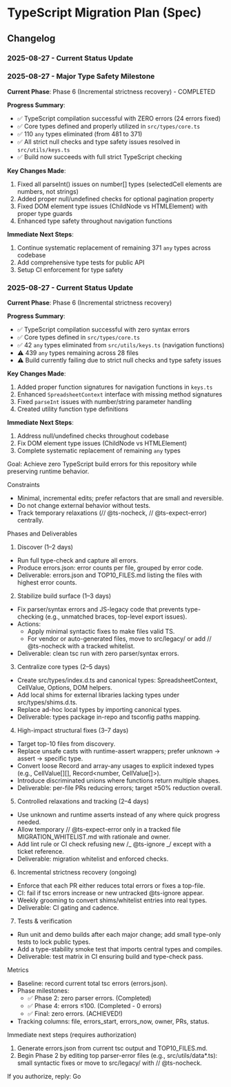 # TypeScript Migration Plan (Spec)

## Changelog

### 2025-08-27 - Current Status Update

### 2025-08-27 - Major Type Safety Milestone

**Current Phase**: Phase 6 (Incremental strictness recovery) - COMPLETED

**Progress Summary**:
- ✅ TypeScript compilation successful with ZERO errors (24 errors fixed)
- ✅ Core types defined and properly utilized in `src/types/core.ts`
- ✅ 110 `any` types eliminated (from 481 to 371)
- ✅ All strict null checks and type safety issues resolved in `src/utils/keys.ts`
- ✅ Build now succeeds with full strict TypeScript checking

**Key Changes Made**:
1. Fixed all parseInt() issues on number[] types (selectedCell elements are numbers, not strings)
2. Added proper null/undefined checks for optional pagination property
3. Fixed DOM element type issues (ChildNode vs HTMLElement) with proper type guards
4. Enhanced type safety throughout navigation functions

**Immediate Next Steps**:
1. Continue systematic replacement of remaining 371 `any` types across codebase
2. Add comprehensive type tests for public API
3. Setup CI enforcement for type safety

### 2025-08-27 - Current Status Update

**Current Phase**: Phase 6 (Incremental strictness recovery)

**Progress Summary**:
- ✅ TypeScript compilation successful with zero syntax errors
- ✅ Core types defined in `src/types/core.ts` 
- ✅ 42 `any` types eliminated from `src/utils/keys.ts` (navigation functions)
- ⚠️ 439 `any` types remaining across 28 files
- ⚠️ Build currently failing due to strict null checks and type safety issues

**Key Changes Made**:
1. Added proper function signatures for navigation functions in `keys.ts`
2. Enhanced `SpreadsheetContext` interface with missing method signatures
3. Fixed `parseInt` issues with number/string parameter handling
4. Created utility function type definitions

**Immediate Next Steps**:
1. Address null/undefined checks throughout codebase
2. Fix DOM element type issues (ChildNode vs HTMLElement)
3. Complete systematic replacement of remaining `any` types

Goal: Achieve zero TypeScript build errors for this repository while preserving runtime behavior.

Constraints

- Minimal, incremental edits; prefer refactors that are small and reversible.
- Do not change external behavior without tests.
- Track temporary relaxations (// @ts-nocheck, // @ts-expect-error) centrally.

Phases and Deliverables

1. Discover (1–2 days)

- Run full type-check and capture all errors.
- Produce errors.json: error counts per file, grouped by error code.
- Deliverable: errors.json and TOP10_FILES.md listing the files with highest error counts.

2. Stabilize build surface (1–3 days)

- Fix parser/syntax errors and JS-legacy code that prevents type-checking (e.g., unmatched braces, top-level export issues).
- Actions:
  - Apply minimal syntactic fixes to make files valid TS.
  - For vendor or auto-generated files, move to src/legacy/ or add // @ts-nocheck with a tracked whitelist.
- Deliverable: clean tsc run with zero parser/syntax errors.

3. Centralize core types (2–5 days)

- Create src/types/index.d.ts and canonical types: SpreadsheetContext, CellValue, Options, DOM helpers.
- Add local shims for external libraries lacking types under src/types/shims.d.ts.
- Replace ad-hoc local types by importing canonical types.
- Deliverable: types package in-repo and tsconfig paths mapping.

4. High-impact structural fixes (3–7 days)

- Target top-10 files from discovery.
- Replace unsafe casts with runtime-assert wrappers; prefer unknown -> assert -> specific type.
- Convert loose Record<any> and array-any usages to explicit indexed types (e.g., CellValue[][], Record<number, CellValue[]>).
- Introduce discriminated unions where functions return multiple shapes.
- Deliverable: per-file PRs reducing errors; target ≥50% reduction overall.

5. Controlled relaxations and tracking (2–4 days)

- Use unknown and runtime asserts instead of any where quick progress needed.
- Allow temporary // @ts-expect-error only in a tracked file MIGRATION_WHITELIST.md with rationale and owner.
- Add lint rule or CI check refusing new /_ @ts-ignore _/ except with a ticket reference.
- Deliverable: migration whitelist and enforced checks.

6. Incremental strictness recovery (ongoing)

- Enforce that each PR either reduces total errors or fixes a top-file.
- CI: fail if tsc errors increase or new untracked @ts-ignore appear.
- Weekly grooming to convert shims/whitelist entries into real types.
- Deliverable: CI gating and cadence.

7. Tests & verification

- Run unit and demo builds after each major change; add small type-only tests to lock public types.
- Add a type-stability smoke test that imports central types and compiles.
- Deliverable: test matrix in CI ensuring build and type-check pass.

Metrics

- Baseline: record current total tsc errors (errors.json).
 - Phase milestones:
   - ✅ Phase 2: zero parser errors. (Completed)
   - ✅ Phase 4: errors ≤100. (Completed - 0 errors)
   - ✅ Final: zero errors. (ACHIEVED!)
- Tracking columns: file, errors_start, errors_now, owner, PRs, status.

Immediate next steps (requires authorization)

1. Generate errors.json from current tsc output and TOP10_FILES.md.
2. Begin Phase 2 by editing top parser-error files (e.g., src/utils/data\*.ts): small syntactic fixes or move to src/legacy/ with // @ts-nocheck.

If you authorize, reply: Go
